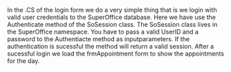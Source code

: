 <properties date="2016-06-24"
SortOrder="176"
/>

In the .CS of the login form we do a very simple thing that is we login with valid user credentials to the SuperOffice database. Here we have use the Authenticate method of the SoSession class. The SoSession class lives in the SuperOffice namespace. You have to pass a valid UserID and a password to the Authentiacte method as inputparameters. If the authentication is sucessful the method will return a valid session. After a sucessful login we load the frmAppointment form to show the appointments for the day.

 

 
